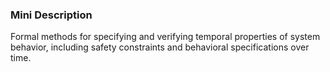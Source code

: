 ### Mini Description

Formal methods for specifying and verifying temporal properties of system behavior, including safety constraints and behavioral specifications over time.
